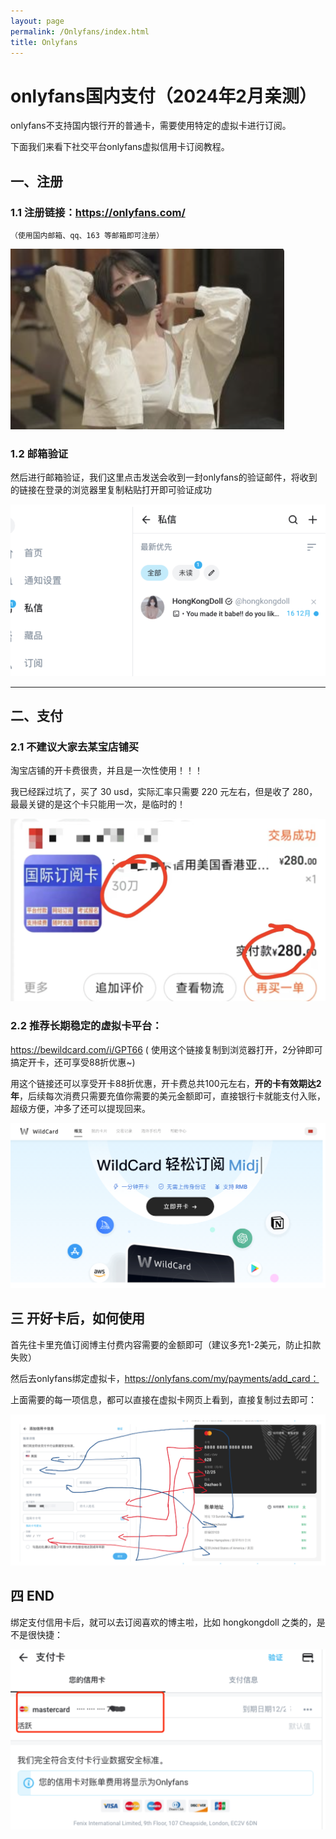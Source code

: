 ```yaml
---
layout: page
permalink: /Onlyfans/index.html
title: Onlyfans
---
```


# onlyfans国内支付（2024年2月亲测）

onlyfans不支持国内银行开的普通卡，需要使用特定的虚拟卡进行订阅。

下面我们来看下社交平台onlyfans虚拟信用卡订阅教程。



## 一、注册

### 1.1 注册链接：https://onlyfans.com/
	（使用国内邮箱、qq、163 等邮箱即可注册）

![](images/2.png)

### 1.2 邮箱验证

​	然后进行邮箱验证，我们这里点击发送会收到一封onlyfans的验证邮件，将收到的链接在登录的浏览器里复制粘贴打开即可验证成功

![](images/3.png)

---

## 二、支付

### 2.1 不建议大家去某宝店铺买

淘宝店铺的开卡费很贵，并且是一次性使用！！！

我已经踩过坑了，买了 30 usd，实际汇率只需要 220 元左右，但是收了 280，最最关键的是这个卡只能用一次，是临时的！

![](images/5.png)

### 2.2 推荐长期稳定的虚拟卡平台：

https://bewildcard.com/i/GPT66 ( 使用这个链接复制到浏览器打开，2分钟即可搞定开卡，还可享受88折优惠~)

用这个链接还可以享受开卡88折优惠，开卡费总共100元左右，**开的卡有效期达2年**，后续每次消费只需要充值你需要的美元金额即可，直接银行卡就能支付入账，超级方便，冲多了还可以提现回来。

![](images/6.png)

## 三 开好卡后，如何使用

首先往卡里充值订阅博主付费内容需要的金额即可（建议多充1-2美元，防止扣款失败）

然后去onlyfans绑定虚拟卡，https://onlyfans.com/my/payments/add_card：

上面需要的每一项信息，都可以直接在虚拟卡网页上看到，直接复制过去即可：

![](images/7.png)

## 四 END

绑定支付信用卡后，就可以去订阅喜欢的博主啦，比如 hongkongdoll 之类的，是不是很快捷：

![](images/8.png)
